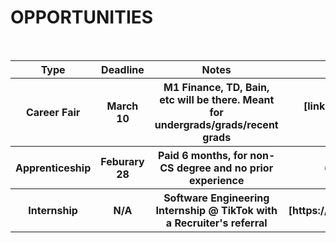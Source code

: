 # OPPORTUNITIES

<table>
  <tr>
    <th> Type </th>
    <th> Deadline </th>
    <th> Notes </th>
    <th> Links </th>
  <tr>
    <br>
  <tr>
    <th> Career Fair </th>
    <th> March 10 </th>
    <th> M1 Finance, TD, Bain, etc will be there. Meant for undergrads/grads/recent grads </th>
    <th> [link](https://join-odyssey.com/spring-career-day-students?refer=2newsletter) </th>
  <tr>
   
  <tr>
    <th> Apprenticeship </th>
    <th> Feburary 28 </th>
    <th> Paid 6 months, for non-CS degree and no prior experience </th>
    <th> (link)[https://careers.airbnb.com/positions/3796493/]  </th>
  <tr>
    
  <tr>
    <th> Internship </th>
    <th> N/A </th>
    <th> Software Engineering Internship @ TikTok with a Recruiter's referral </th>
    <th> (link)[https://careers.tiktok.com/position/7002794399815420174/detail?spread=FYKJVKH] </th>
  <tr>
  
 <table>
